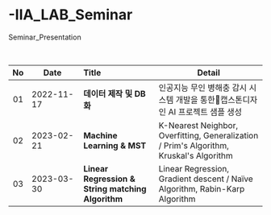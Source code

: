 # -IIA_LAB_Seminar
Seminar_Presentation

<br/>

| No |&nbsp;&nbsp;&nbsp;&nbsp;&nbsp;Date&nbsp;&nbsp;&nbsp;&nbsp;&nbsp;&nbsp;|Title|Detail|
|:--:|----------|:---|---|
| 01 |2022-11-17|**데이터 제작 및 DB화**| 인공지능 무인 병해충 감시 시스템 개발을 통한캡스톤디자인 AI 프로젝트 샘플 생성 |
| 02 |2023-02-21|**Machine Learning & MST**| K-Nearest Neighbor, Overfitting, Generalization / Prim's Algorithm, Kruskal's Algorithm | 
| 03 |2023-03-30|**Linear Regression & String matching Algorithm**| Linear Regression, Gradient descent / Naïve Algorithm, Rabin-Karp Algorithm |

